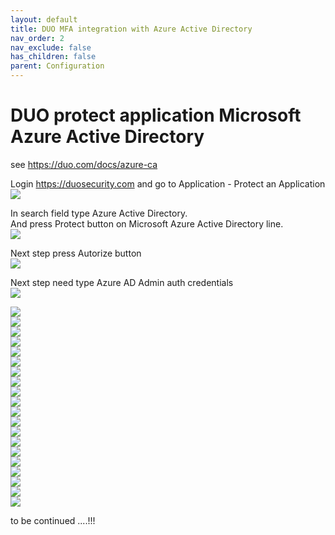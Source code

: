 ```yaml
---
layout: default
title: DUO MFA integration with Azure Active Directory
nav_order: 2
nav_exclude: false
has_children: false
parent: Configuration
---
```


# DUO protect application Microsoft Azure Active Directory
see https://duo.com/docs/azure-ca 

Login https://duosecurity.com 
and go to Application - Protect an Application   
![](images/DUOMFA_1.png)  

In search field type Azure Active Directory.  
And press Protect button on Microsoft Azure Active Directory line.   
![](images/DUOMFA_2.png)  

Next step press Autorize button  
![](images/DUOMFA_3.png)  
  
Next step need type Azure AD Admin auth credentials  
![](images/DUOMFA_4.png)  
  
![](images/DUOMFA_5.png)  
![](images/DUOMFA_6.png)  
![](images/DUOMFA_7.png)  
![](images/DUOMFA_8.png)  
![](images/DUOMFA_9.png)  
![](images/DUOMFA_10.png)  
![](images/DUOMFA_11.png)  
![](images/DUOMFA_12.png)  
![](images/DUOMFA_13.png)  
![](images/DUOMFA_14.png)  
![](images/DUOMFA_15.png)  
![](images/DUOMFA_16.png)  
![](images/DUOMFA_17.png)  
![](images/DUOMFA_18.png)   
![](images/DUOMFA_19.png)  
![](images/DUOMFA_20.png)  
![](images/DUOMFA_21.png)  
![](images/DUOMFA_22.png)  
![](images/DUOMFA_23.png)  
![](images/DUOMFA_24.png)  

to be continued ....!!!